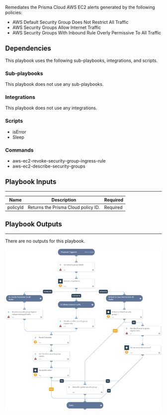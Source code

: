 Remediates the Prisma Cloud AWS EC2 alerts generated by the following policies:
 - AWS Default Security Group Does Not Restrict All Traffic
 - AWS Security Groups Allow Internet Traffic
 - AWS Security Groups With Inbound Rule Overly Permissive To All Traffic

## Dependencies
This playbook uses the following sub-playbooks, integrations, and scripts.

### Sub-playbooks
This playbook does not use any sub-playbooks.

### Integrations
This playbook does not use any integrations.

### Scripts
* isError
* Sleep

### Commands
* aws-ec2-revoke-security-group-ingress-rule
* aws-ec2-describe-security-groups

## Playbook Inputs
---

| **Name** | **Description** | **Required** |
| --- | --- | --- |
| policyId | Returns the Prisma Cloud policy ID. | Required |

## Playbook Outputs
---
There are no outputs for this playbook.

![PCR_AWS_EC2_SG_Misconfig](https://github.com/demisto/content/blob/1bdd5229392bd86f0cc58265a24df23ee3f7e662/docs/images/playbooks/PCR_AWS_EC2_SG_Misconfig.png)
